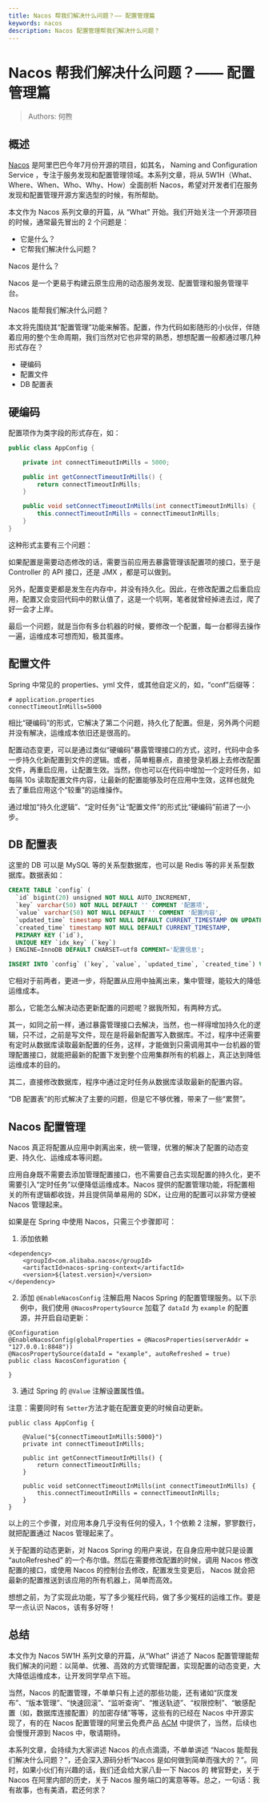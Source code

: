 ```yaml
---
title: Nacos 帮我们解决什么问题？—— 配置管理篇
keywords: nacos
description: Nacos 配置管理帮我们解决什么问题？
---
```


# Nacos 帮我们解决什么问题？—— 配置管理篇
> Authors: 何煦

## 概述

[Nacos](https://github.com/alibaba/nacos) 是阿里巴巴今年7月份开源的项目，如其名， Naming and Configuration Service ，专注于服务发现和配置管理领域。本系列文章，将从 5W1H（What、Where、When、Who、Why、How）全面剖析 Nacos，希望对开发者们在服务发现和配置管理开源方案选型的时候，有所帮助。

本文作为 Nacos 系列文章的开篇，从 “What” 开始。我们开始关注一个开源项目的时候，通常最先冒出的 2 个问题是：

* 它是什么？
* 它帮我们解决什么问题？

Nacos 是什么？

Nacos 是一个更易于构建云原生应用的动态服务发现、配置管理和服务管理平台。

Nacos 能帮我们解决什么问题？

本文将先围绕其“配置管理”功能来解答。配置，作为代码如影随形的小伙伴，伴随着应用的整个生命周期，我们当然对它也非常的熟悉，想想配置一般都通过哪几种形式存在？

* 硬编码
* 配置文件
* DB 配置表

## 硬编码

配置项作为类字段的形式存在，如：

```java
public class AppConfig {

    private int connectTimeoutInMills = 5000;

    public int getConnectTimeoutInMills() {
        return connectTimeoutInMills;
    }

    public void setConnectTimeoutInMills(int connectTimeoutInMills) {
        this.connectTimeoutInMills = connectTimeoutInMills;
    }
}
```

这种形式主要有三个问题：

如果配置是需要动态修改的话，需要当前应用去暴露管理该配置项的接口，至于是 Controller 的 API 接口，还是 JMX ，都是可以做到。

另外，配置变更都是发生在内存中，并没有持久化。因此，在修改配置之后重启应用，配置又会变回代码中的默认值了，这是一个坑啊，笔者就曾经掉进去过，爬了好一会才上岸。

最后一个问题，就是当你有多台机器的时候，要修改一个配置，每一台都得去操作一遍，运维成本可想而知，极其蛋疼。

## 配置文件

Spring 中常见的 properties、yml 文件，或其他自定义的，如，“conf”后缀等：

```
# application.properties
connectTimeoutInMills=5000
```

相比“硬编码”的形式，它解决了第二个问题，持久化了配置。但是，另外两个问题并没有解决，运维成本依旧还是很高的。

配置动态变更，可以是通过类似“硬编码”暴露管理接口的方式，这时，代码中会多一步持久化新配置到文件的逻辑。或者，简单粗暴点，直接登录机器上去修改配置文件，再重启应用，让配置生效。当然，你也可以在代码中增加一个定时任务，如每隔 10s 读取配置文件内容，让最新的配置能够及时在应用中生效，这样也就免去了重启应用这个“较重”的运维操作。

通过增加“持久化逻辑”、“定时任务”让“配置文件”的形式比“硬编码”前进了一小步。

## DB 配置表

这里的 DB 可以是 MySQL 等的关系型数据库，也可以是 Redis 等的非关系型数据库。数据表如：

```sql
CREATE TABLE `config` (
  `id` bigint(20) unsigned NOT NULL AUTO_INCREMENT,
  `key` varchar(50) NOT NULL DEFAULT '' COMMENT '配置项',
  `value` varchar(50) NOT NULL DEFAULT '' COMMENT '配置内容',
  `updated_time` timestamp NOT NULL DEFAULT CURRENT_TIMESTAMP ON UPDATE CURRENT_TIMESTAMP,
  `created_time` timestamp NOT NULL DEFAULT CURRENT_TIMESTAMP,
  PRIMARY KEY (`id`),
  UNIQUE KEY `idx_key` (`key`)
) ENGINE=InnoDB DEFAULT CHARSET=utf8 COMMENT='配置信息';

INSERT INTO `config` (`key`, `value`, `updated_time`, `created_time`) VALUES ('connectTimeoutInMills', '5000', CURRENT_TIMESTAMP, CURRENT_TIMESTAMP);
```

它相对于前两者，更进一步，将配置从应用中抽离出来，集中管理，能较大的降低运维成本。

那么，它能怎么解决动态更新配置的问题呢？据我所知，有两种方式。

其一，如同之前一样，通过暴露管理接口去解决，当然，也一样得增加持久化的逻辑，只不过，之前是写文件，现在是将最新配置写入数据库。不过，程序中还需要有定时从数据库读取最新配置的任务，这样，才能做到只需调用其中一台机器的管理配置接口，就能把最新的配置下发到整个应用集群所有的机器上，真正达到降低运维成本的目的。

其二，直接修改数据库，程序中通过定时任务从数据库读取最新的配置内容。

“DB 配置表”的形式解决了主要的问题，但是它不够优雅，带来了一些“累赘”。

## Nacos 配置管理

Nacos 真正将配置从应用中剥离出来，统一管理，优雅的解决了配置的动态变更、持久化、运维成本等问题。

应用自身既不需要去添加管理配置接口，也不需要自己去实现配置的持久化，更不需要引入“定时任务”以便降低运维成本。Nacos 提供的配置管理功能，将配置相关的所有逻辑都收拢，并且提供简单易用的 SDK，让应用的配置可以非常方便被 Nacos 管理起来。

如果是在 Spring 中使用 Nacos，只需三个步骤即可：

1. 添加依赖

```plain
<dependency>
    <groupId>com.alibaba.nacos</groupId>
    <artifactId>nacos-spring-context</artifactId>
    <version>${latest.version}</version>
</dependency>
```

2. 添加 `@EnableNacosConfig` 注解启用 Nacos Spring 的配置管理服务。以下示例中，我们使用 `@NacosPropertySource` 加载了 `dataId` 为 `example` 的配置源，并开启自动更新：

```plain
@Configuration
@EnableNacosConfig(globalProperties = @NacosProperties(serverAddr = "127.0.0.1:8848"))
@NacosPropertySource(dataId = "example", autoRefreshed = true)
public class NacosConfiguration {

}
```

3. 通过 Spring 的 `@Value` 注解设置属性值。

注意：需要同时有 `Setter`方法才能在配置变更的时候自动更新。

```plain
public class AppConfig {

    @Value("${connectTimeoutInMills:5000}")
    private int connectTimeoutInMills;

    public int getConnectTimeoutInMills() {
        return connectTimeoutInMills;
    }

    public void setConnectTimeoutInMills(int connectTimeoutInMills) {
        this.connectTimeoutInMills = connectTimeoutInMills;
    }
}
```

以上的三个步骤，对应用本身几乎没有任何的侵入，1 个依赖 2 注解，寥寥数行，就把配置通过 Nacos 管理起来了。

关于配置的动态更新，对 Nacos Spring 的用户来说，在自身应用中就只是设置 “autoRefreshed” 的一个布尔值。然后在需要修改配置的时候，调用 Nacos 修改配置的接口，或使用 Nacos 的控制台去修改，配置发生变更后， Nacos 就会把最新的配置推送到该应用的所有机器上，简单而高效。

想想之前，为了实现此功能，写了多少冤枉代码，做了多少冤枉的运维工作。要是早一点认识 Nacos，该有多好呀！

## 总结

本文作为 Nacos 5W1H 系列文章的开篇，从“What” 讲述了 Nacos 配置管理能帮我们解决的问题：以简单、优雅、高效的方式管理配置，实现配置的动态变更，大大降低运维成本，让开发同学早点下班。

当然，Nacos 的配置管理，不单单只有上述的那些功能，还有诸如“灰度发布”、“版本管理”、“快速回滚”、“监听查询”、“推送轨迹”、“权限控制”、“敏感配置（如，数据库连接配置）的加密存储”等等，这些有的已经在 Nacos 中开源实现了，有的在 Nacos 配置管理的阿里云免费产品 [ACM](https://cn.aliyun.com/product/acm) 中提供了，当然，后续也会慢慢开源到 Nacos 中，敬请期待。

本系列文章，会持续为大家讲述 Nacos 的点点滴滴，不单单讲述 “Nacos 能帮我们解决什么问题？”，还会深入源码分析“Nacos 是如何做到简单而强大的？”。同时，如果小伙们有兴趣的话，我们还会给大家八卦一下 Nacos 的 稗官野史，关于 Nacos 在阿里内部的历史，关于 Nacos 服务端口的寓意等等。总之，一句话：我有故事，也有美酒，君还何求？
